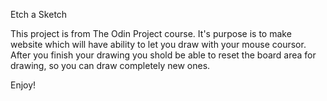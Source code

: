 Etch a Sketch

This project is from The Odin Project course. It's purpose is to make website which will have ability to let you draw with your mouse coursor. After you finish your drawing you shold be able to reset the board area for drawing, so you can draw completely new ones.

Enjoy!